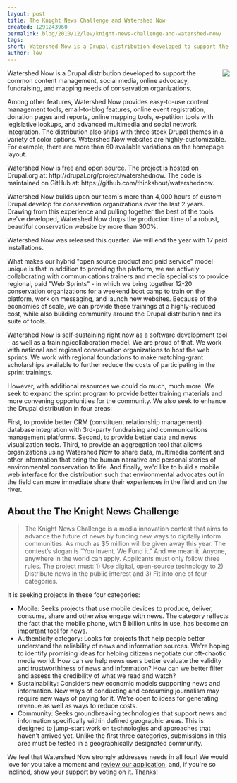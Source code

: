 ```yaml
---
layout: post
title: The Knight News Challenge and Watershed Now
created: 1291243960
permalink: blog/2010/12/lev/knight-news-challenge-and-watershed-now/
tags: 
short: Watershed Now is a Drupal distribution developed to support the common content management, social media, online advocacy, fundraising, and mapping needs of conservation organizations.
author: lev
---
```

<p><a href="http://drupal.org/project/watershednow"><img src="http://drupal.org/files/images/wn.thumbnail.png" style="float:right; margin: 0 0 10px 10px;" /></a></p><p>Watershed Now is a Drupal distribution developed to support the common content management, social media, online advocacy, fundraising, and mapping needs of conservation organizations.</p><p>Among other features, Watershed Now provides easy-to-use content management tools, email-to-blog features, online event registration, donation pages and reports, online mapping tools, e-petition tools with legislative lookups, and advanced multimedia and social network integration. The distribution also ships with three stock Drupal themes in a variety of color options. Watershed Now websites are highly-customizable. For example, there are more than 60 available variations on the homepage layout.</p><p>Watershed Now is free and open source. The project is hosted on Drupal.org at: http://drupal.org/project/watershednow. The code is maintained on GitHub at: https://github.com/thinkshout/watershednow.</p><p>Watershed Now builds upon our team&#39;s more than 4,000 hours of custom Drupal develop for conservation organizations over the last 2 years. Drawing from this experience and pulling together the best of the tools we&#39;ve developed, Watershed Now drops the production time of a robust, beautiful conservation website by more than 300%.</p><p>Watershed Now was released this quarter. We will end the year with 17 paid installations.</p><p>What makes our hybrid &quot;open source product and paid service&quot; model unique is that in addition to providing the platform, we are actively collaborating with communications trainers and media specialists to provide regional, paid &quot;Web Sprints&quot; - in which we bring together 12-20 conservation organizations for a weekend boot camp to train on the platform, work on messaging, and launch new websites. Because of the economies of scale, we can provide these trainings at a highly-reduced cost, while also building community around the Drupal distribution and its suite of tools.</p><p>Watershed Now is self-sustaining right now as a software development tool - as well as a training/collaboration model. We are proud of that. We work with national and regional conservation organizations to host the web sprints. We work with regional foundations to make matching-grant scholarships available to further reduce the costs of participating in the sprint trainings.</p><p>However, with additional resources we could do much, much more. We seek to expand the sprint program to provide better training materials and more convening opportunities for the community. We also seek to enhance the Drupal distribution in four areas:</p><p>First, to provide better CRM (constituent relationship management) database integration with 3rd-party fundraising and communications management platforms. Second, to provide better data and news visualization tools. Third, to provide an aggregation tool that allows organizations using Watershed Now to share data, multimedia content and other information that bring the human narrative and personal stories of environmental conservation to life. And finally, we&#39;d like to build a mobile web interface for the distribution such that environmental advocates out in the field can more immediate share their experiences in the field and on the river.</p><h2>About the The Knight News Challenge</h2><blockquote><p>The Knight News Challenge is a media innovation contest that aims to advance the future of news by funding new ways to digitally inform communities. As much as $5 million will be given away this year. The contest&rsquo;s slogan is &ldquo;You Invent. We Fund it.&rdquo; And we mean it. Anyone, anywhere in the world can apply. Applicants must only follow three rules. The project must: 1) Use digital, open-source technology to 2) Distribute news in the public interest and 3) Fit into one of four categories.</p></blockquote><p>It is seeking projects in these four categories:</p><ul><li>Mobile: Seeks projects that use mobile devices to produce, deliver, consume, share and otherwise engage with news. The category reflects the fact that the mobile phone, with 5 billion units in use, has become an important tool for news.</li><li>Authenticity category: Looks for projects that help people better understand the reliability of news and information sources. We&#39;re hoping to identify promising ideas for helping citizens negotiate our oft-chaotic media world. How can we help news users better evaluate the validity and trustworthiness of news and information? How can we better filter and assess the credibility of what we read and watch?</li><li>Sustainability: Considers new economic models supporting news and information. New ways of conducting and consuming journalism may require new ways of paying for it. We&#39;re open to ideas for generating revenue as well as ways to reduce costs.</li><li>Community: Seeks groundbreaking technologies that support news and information specifically within defined geographic areas. This is designed to jump-start work on technologies and approaches that haven&#39;t arrived yet. Unlike the first three categories, submissions in this area must be tested in a geographically designated community.</li></ul><p>We feel that Watershed Now strongly addresses needs in all four! We would love for you take a moment and <a href="http://generalapp.newschallenge.org/SNC/ViewItem.aspx?pguid=6671c4e8-ddb2-4170-9b12-e864115cc5a3&amp;itemguid=fc677995-b6c1-4bf7-bcd0-ab1d154c0898">review our application</a>, and, if you&#39;re so inclined, show your support by voting on it. Thanks!</p>
